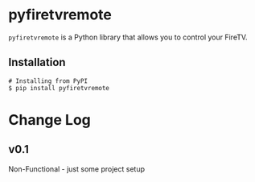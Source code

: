 # pyfiretvremote

`pyfiretvremote` is a Python library that allows you to control your FireTV. 

Installation
------------

    # Installing from PyPI
    $ pip install pyfiretvremote

Change Log
=======================

v0.1
------------

Non-Functional - just some project setup